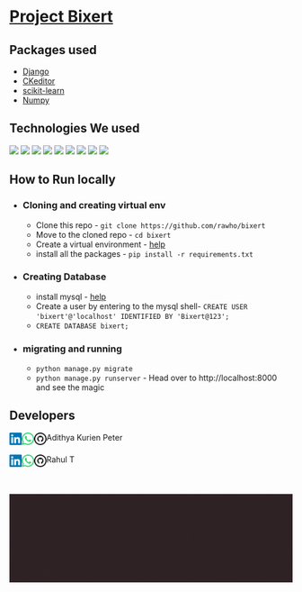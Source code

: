 # [Project Bixert](https://bixert.xyz/)

## Packages used 
- [Django](https://www.djangoproject.com/)
- [CKeditor](https://ckeditor.com/)
- [scikit-learn](https://scikit-learn.org/stable/)
- [Numpy](https://numpy.org/)

## Technologies We used
![](https://img.shields.io/badge/DJANGO-5da673?style=for-the-badge&logo=django&logoColor=white)
![](https://img.shields.io/badge/sklearn-ed9437?style=for-the-badge&logo=scikit-learn&logoColor=white)
![](https://img.shields.io/badge/mysql-1a5382?style=for-the-badge&logo=mysql&logoColor=white)
![](https://img.shields.io/badge/aws-232f3e?style=for-the-badge&logo=amazon&logoColor=ed921c)
![](https://img.shields.io/badge/HTML5-E34F26?style=for-the-badge&logo=html5&logoColor=white)
![](https://img.shields.io/badge/JavaScript-F7DF1E?style=for-the-badge&logo=javascript&logoColor=black)
![](https://img.shields.io/badge/CSS3-1572B6?style=for-the-badge&logo=css3&logoColor=white)
![](https://img.shields.io/badge/Sass-CC6699?style=for-the-badge&logo=sass&logoColor=white)
![](https://img.shields.io/badge/FireBase-3997de?style=for-the-badge&logo=firebase&logoColor=f6be0f)


## How to Run locally

- ### Cloning and creating virtual env
  - Clone this repo - `git clone https://github.com/rawho/bixert`
  - Move to the cloned repo - `cd bixert`
  - Create a virtual environment - [help](https://packaging.python.org/guides/installing-using-pip-and-virtual-environments/#creating-a-virtual-environment)
  - install all the packages - `pip install -r requirements.txt`
- ### Creating Database
  - install mysql - [help](https://www.javatpoint.com/how-to-install-mysql)
  - Create a user by entering to the mysql shell- 
      `CREATE USER 'bixert'@'localhost' IDENTIFIED BY 'Bixert@123';`
  - `CREATE DATABASE bixert;`
- ### migrating and running
  - `python manage.py migrate`
  - `python manage.py runserver` - Head over to http://localhost:8000 and see the magic 

## Developers


<div style="display: flex; flex-direction: row;">
 
  <a href="https://www.linkedin.com/in/adithya-kurien-ab1b11197">
    <img align="left" alt="Linkdein" width="22px" src="screenshots/linkedin.svg" />
  </a>
  <a href="https://wa.me/+919387971684">
    <img align="left" alt="Whatsapp" width="22px" src="screenshots/whatsapp.svg" />
  </a>
  <a href="https://github.com/aaadddiii">
    <img align="left" alt="github" width="22px" src="screenshots/github.svg" />
  </a>
  Adithya Kurien Peter 
</div>
<br>
<div style="display: flex; flex-direction: row;">
 
  <a href="https://linkedin.com/in/rahulmanojcet">
    <img align="left" alt="Linkdein" width="22px" src="screenshots/linkedin.svg" />
  </a>
  <a href="https://wa.me/+919747406685">
    <img align="left" alt="Whatsapp" width="22px" src="screenshots/whatsapp.svg" />
  </a>
  <a href="https://github.com/rawho">
    <img align="left" alt="github" width="22px" src="screenshots/github.svg" />
  </a>
  Rahul T
</div>
<br><br>

![Rahul And Adi](screenshots/adi-and-rahul.gif)
